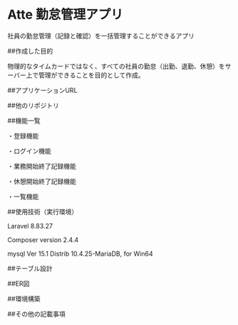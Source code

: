 # Atte 勤怠管理アプリ

社員の勤怠管理（記録と確認）を一括管理することができるアプリ

##作成した目的

物理的なタイムカードではなく、すべての社員の勤怠（出勤、退勤、休憩）をサーバー上で管理ができることを目的として作成。

##アプリケーションURL

##他のリポジトリ

##機能一覧

・登録機能

・ログイン機能

・業務開始終了記録機能

・休憩開始終了記録機能

・一覧機能

##使用技術（実行環境）

Laravel 8.83.27

Composer version 2.4.4

mysql  Ver 15.1 Distrib 10.4.25-MariaDB, for Win64

##テーブル設計

##ER図

##環境構築

##その他の記載事項
